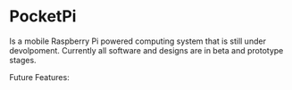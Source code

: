 # PocketPi
Is a mobile Raspberry Pi powered computing system that is still under devolpoment. Currently all software and designs are in beta and prototype stages.

Future Features:

